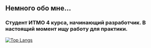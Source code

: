 <h2 align="left">Немного обо мне...</h2>
<h3 align="left">Студент ИТМО 4 курса, начинающий разработчик. В настоящий момент ищу работу для практики.</h3>

[![Top Langs](https://github-readme-stats.vercel.app/api/top-langs/?username=Sofia-Ingl)](https://github.com/anuraghazra/github-readme-stats)
